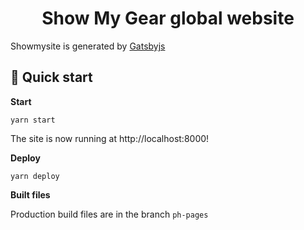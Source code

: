 <h1 align="center">
  Show My Gear global website<br />
</h1>

Showmysite is generated by [Gatsbyjs](https://www.gatsbyjs.com)

## 🚀 Quick start

**Start**

  ```shell
  yarn start
  ```
  The site is now running at http://localhost:8000!

**Deploy**

  ```shell
  yarn deploy
  ```

**Built files**

  Production build files are in the branch `ph-pages`

